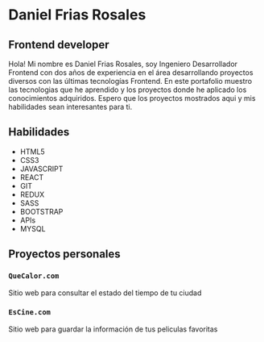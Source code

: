 # Daniel Frias Rosales
## Frontend developer

Hola! Mi nombre es Daniel Frias Rosales, soy Ingeniero Desarrollador Frontend con dos años de experiencia en el área desarrollando proyectos diversos con las últimas tecnologías Frontend. En este portafolio muestro las tecnologias que he aprendido y los proyectos donde he aplicado los conocimientos adquiridos. Espero que los proyectos mostrados aqui y mis habilidades sean interesantes para ti.


## Habilidades

- HTML5
- CSS3
- JAVASCRIPT
- REACT
- GIT
- REDUX
- SASS
- BOOTSTRAP
- APIs
- MYSQL


## Proyectos personales


### `QueCalor.com`

Sitio web para consultar el estado del tiempo de tu ciudad

### `EsCine.com`

Sitio web para guardar la información de tus peliculas favoritas
